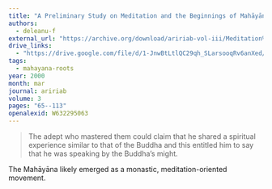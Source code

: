 ```yaml
---
title: "A Preliminary Study on Meditation and the Beginnings of Mahāyāna Buddhism"
authors:
  - deleanu-f
external_url: "https://archive.org/download/aririab-vol-iii/Meditation%20and%20Mahayana.pdf"
drive_links:
  - "https://drive.google.com/file/d/1-JnwBtLtlQC29qh_SLarsooqRv6anXed/view?usp=drivesdk"
tags:
  - mahayana-roots
year: 2000
month: mar
journal: aririab
volume: 3
pages: "65--113"
openalexid: W632295063
---
```


> The adept who mastered them could claim that he shared a spiritual experience similar to that of the Buddha and this entitled him to say that he was speaking by the Buddha’s might.

The Mahāyāna likely emerged as a monastic, meditation-oriented movement.

